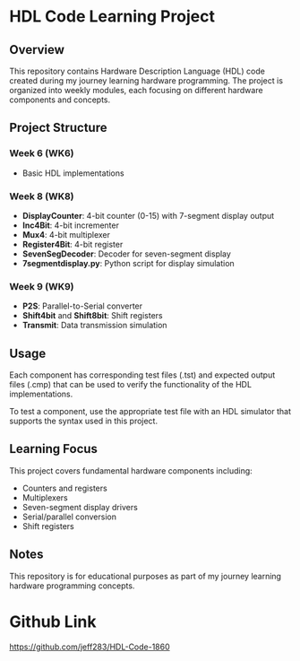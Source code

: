 # HDL Code Learning Project

## Overview
This repository contains Hardware Description Language (HDL) code created during my journey learning hardware programming. The project is organized into weekly modules, each focusing on different hardware components and concepts.

## Project Structure

### Week 6 (WK6)
- Basic HDL implementations

### Week 8 (WK8)
- **DisplayCounter**: 4-bit counter (0-15) with 7-segment display output
- **Inc4Bit**: 4-bit incrementer
- **Mux4**: 4-bit multiplexer
- **Register4Bit**: 4-bit register
- **SevenSegDecoder**: Decoder for seven-segment display
- **7segmentdisplay.py**: Python script for display simulation

### Week 9 (WK9)
- **P2S**: Parallel-to-Serial converter
- **Shift4bit** and **Shift8bit**: Shift registers
- **Transmit**: Data transmission simulation

## Usage
Each component has corresponding test files (.tst) and expected output files (.cmp) that can be used to verify the functionality of the HDL implementations.

To test a component, use the appropriate test file with an HDL simulator that supports the syntax used in this project.

## Learning Focus
This project covers fundamental hardware components including:
- Counters and registers
- Multiplexers
- Seven-segment display drivers
- Serial/parallel conversion
- Shift registers

## Notes
This repository is for educational purposes as part of my journey learning hardware programming concepts.

# Github Link

https://github.com/jeff283/HDL-Code-1860